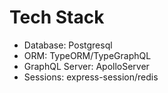 <h1>Tech Stack</h1>
<ul>
    <li>Database: Postgresql</li>
    <li>ORM: TypeORM/TypeGraphQL</li>
    <li>GraphQL Server: ApolloServer</li>
    <li>Sessions: express-session/redis</li>
</ul>
